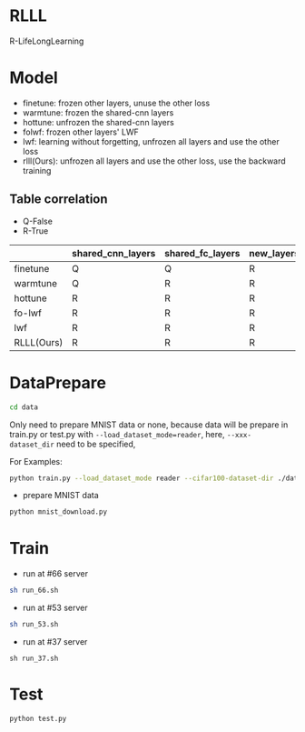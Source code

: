 # RLLL
R-LifeLongLearning


# Model
- finetune: frozen other layers, unuse the other loss
- warmtune: frozen the shared-cnn layers
- hottune: unfrozen the shared-cnn layers
- folwf: frozen other layers' LWF
- lwf: learning without forgetting, unfrozen all layers and use the other loss
- rlll(Ours): unfrozen all layers and use the other loss, use the backward training



## Table correlation
- Q-False
- R-True

|          | shared_cnn_layers | shared_fc_layers | new_layers | other_layers | other_loss | Backward |
|----------|-------------------|------------------|------------|--------------|------------|----------|
| finetune | Q                 | Q                | R          | Q            | Q          | Q        |
| warmtune | Q                 | R                | R          | Q            | Q          | Q        |
| hottune  | R                 | R                | R          | Q            | Q          | Q        |
| fo-lwf   | R                 | R                | R          | Q            | R          | Q        |
| lwf      | R                 | R                | R          | R            | R          | Q        |
| RLLL(Ours)     | R                 | R                | R          | R            | R          | R        |



# DataPrepare
```sh
cd data
```

Only need to prepare MNIST data or none, because data will be prepare in train.py or test.py with `--load_dataset_mode=reader`, here, `--xxx-dataset_dir` need to be specified,

For Examples:

```sh
python train.py --load_dataset_mode reader --cifar100-dataset-dir ./data/CIFAR100
```

- prepare MNIST data

```python
python mnist_download.py
```

# Train
- run at #66 server
```sh
sh run_66.sh
```


- run at #53 server
```sh
sh run_53.sh
```


- run at #37 server
```shell
sh run_37.sh
```



# Test
```sh
python test.py
```